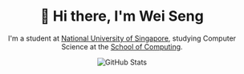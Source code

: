 <p>
  <h1 align="center">
    <b>👋 Hi there, I'm Wei Seng</b>
  </h1>
  <p align="center">
    I'm a student at <a href="https://nus.edu.sg/">National University of Singapore</a>, studying Computer Science at the <a href="https://www.comp.nus.edu.sg/" target="_blank">School of Computing</a>.
  </p>
</p>

<p align="center">
  <img alt="GitHub Stats" src="https://github-readme-stats.vercel.app/api?username=weiseng18&show_icons=true&hide=issues" />
</p>
